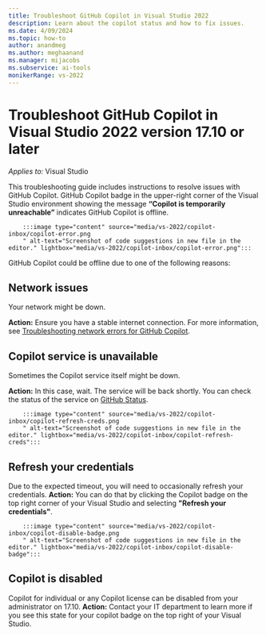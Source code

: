 ```yaml
---
title: Troubleshoot GitHub Copilot in Visual Studio 2022
description: Learn about the copilot status and how to fix issues.
ms.date: 4/09/2024
ms.topic: how-to
author: anandmeg
ms.author: meghaanand
ms.manager: mijacobs
ms.subservice: ai-tools
monikerRange: vs-2022
---
```


# Troubleshoot GitHub Copilot in Visual Studio 2022 version 17.10 or later

_Applies to:_&nbsp;Visual Studio

This troubleshooting guide includes instructions to resolve issues with GitHub Copilot.
GitHub Copilot badge in the upper-right corner of the Visual Studio environment showing the message **“Copilot is temporarily unreachable”** indicates GitHub Copilot is offline.

        :::image type="content" source="media/vs-2022/copilot-inbox/copilot-error.png
        " alt-text="Screenshot of code suggestions in new file in the editor." lightbox="media/vs-2022/copilot-inbox/copilot-error.png":::

GitHub Copilot could be offline due to one of the following reasons:

## Network issues
Your network might be down.

**Action:** Ensure you have a stable internet connection. For more information, see [Troubleshooting network errors for GitHub Copilot](https://docs.github.com/en/copilot/troubleshooting-github-copilot/troubleshooting-network-errors-for-github-copilot).


## Copilot service is unavailable
Sometimes the Copilot service itself might be down.

**Action:** In this case, wait. The service will be back shortly. You can check the status of the service on [GitHub Status](https://www.githubstatus.com/).


        :::image type="content" source="media/vs-2022/copilot-inbox/copilot-refresh-creds.png
        " alt-text="Screenshot of code suggestions in new file in the editor." lightbox="media/vs-2022/copilot-inbox/copilot-refresh-creds":::

## Refresh your credentials
Due to the expected timeout, you will need to occasionally refresh your credentials.
**Action:** You can do that by clicking the Copilot badge on the top right corner of your Visual Studio and selecting **"Refresh your credentials"**. 


        :::image type="content" source="media/vs-2022/copilot-inbox/copilot-disable-badge.png
        " alt-text="Screenshot of code suggestions in new file in the editor." lightbox="media/vs-2022/copilot-inbox/copilot-disable-badge":::

## Copilot is disabled
Copilot for individual or any Copilot license can be disabled from your administrator on 17.10.
**Action:** Contact your IT department to learn more if you see this state for your copilot badge on the top right of your Visual Studio.